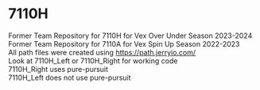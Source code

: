 # 7110H
Former Team Repository for 7110H for Vex Over Under Season 2023-2024  
Former Team Repository for 7110A for Vex Spin Up Season 2022-2023  
All path files were created using https://path.jerryio.com/  
Look at 7110H_Left or 7110H_Right for working code  
7110H_Right uses pure-pursuit  
7110H_Left does not use pure-pursuit
